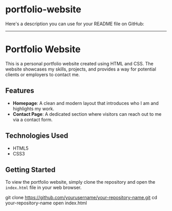 # portfolio-website
Here's a description you can use for your README file on GitHub:

---

# Portfolio Website

This is a personal portfolio website created using HTML and CSS. The website showcases my skills, projects, and provides a way for potential clients or employers to contact me.

## Features

- **Homepage**: A clean and modern layout that introduces who I am and highlights my work.
- **Contact Page**: A dedicated section where visitors can reach out to me via a contact form.

## Technologies Used

- HTML5
- CSS3

## Getting Started

To view the portfolio website, simply clone the repository and open the `index.html` file in your web browser.

git clone https://github.com/yourusername/your-repository-name.git
cd your-repository-name
open index.html
